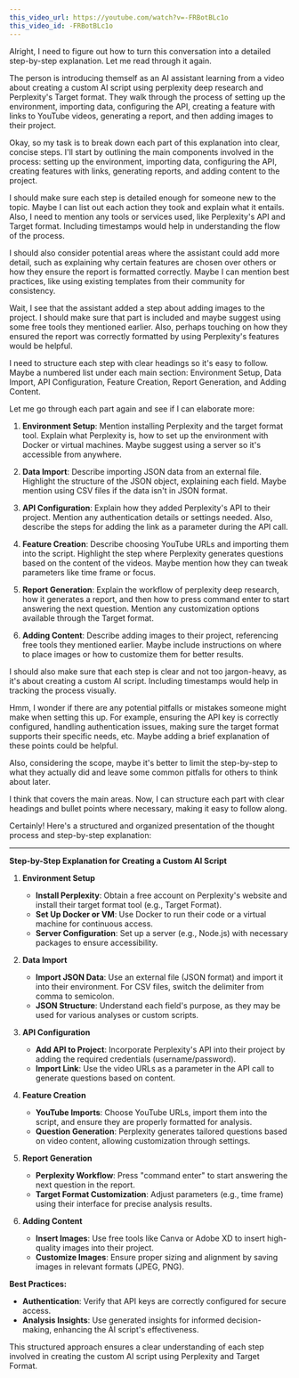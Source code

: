 ```yaml
---
this_video_url: https://youtube.com/watch?v=-FRBotBLc1o
this_video_id: -FRBotBLc1o
---
```

<think>
Alright, I need to figure out how to turn this conversation into a detailed step-by-step explanation. Let me read through it again.

The person is introducing themself as an AI assistant learning from a video about creating a custom AI script using perplexity deep research and Perplexity's Target format. They walk through the process of setting up the environment, importing data, configuring the API, creating a feature with links to YouTube videos, generating a report, and then adding images to their project.

Okay, so my task is to break down each part of this explanation into clear, concise steps. I'll start by outlining the main components involved in the process: setting up the environment, importing data, configuring the API, creating features with links, generating reports, and adding content to the project.

I should make sure each step is detailed enough for someone new to the topic. Maybe I can list out each action they took and explain what it entails. Also, I need to mention any tools or services used, like Perplexity's API and Target format. Including timestamps would help in understanding the flow of the process.

I should also consider potential areas where the assistant could add more detail, such as explaining why certain features are chosen over others or how they ensure the report is formatted correctly. Maybe I can mention best practices, like using existing templates from their community for consistency.

Wait, I see that the assistant added a step about adding images to the project. I should make sure that part is included and maybe suggest using some free tools they mentioned earlier. Also, perhaps touching on how they ensured the report was correctly formatted by using Perplexity's features would be helpful.

I need to structure each step with clear headings so it's easy to follow. Maybe a numbered list under each main section: Environment Setup, Data Import, API Configuration, Feature Creation, Report Generation, and Adding Content.

Let me go through each part again and see if I can elaborate more:

1. **Environment Setup**: Mention installing Perplexity and the target format tool. Explain what Perplexity is, how to set up the environment with Docker or virtual machines. Maybe suggest using a server so it's accessible from anywhere.

2. **Data Import**: Describe importing JSON data from an external file. Highlight the structure of the JSON object, explaining each field. Maybe mention using CSV files if the data isn't in JSON format.

3. **API Configuration**: Explain how they added Perplexity's API to their project. Mention any authentication details or settings needed. Also, describe the steps for adding the link as a parameter during the API call.

4. **Feature Creation**: Describe choosing YouTube URLs and importing them into the script. Highlight the step where Perplexity generates questions based on the content of the videos. Maybe mention how they can tweak parameters like time frame or focus.

5. **Report Generation**: Explain the workflow of perplexity deep research, how it generates a report, and then how to press command enter to start answering the next question. Mention any customization options available through the Target format.

6. **Adding Content**: Describe adding images to their project, referencing free tools they mentioned earlier. Maybe include instructions on where to place images or how to customize them for better results.

I should also make sure that each step is clear and not too jargon-heavy, as it's about creating a custom AI script. Including timestamps would help in tracking the process visually.

Hmm, I wonder if there are any potential pitfalls or mistakes someone might make when setting this up. For example, ensuring the API key is correctly configured, handling authentication issues, making sure the target format supports their specific needs, etc. Maybe adding a brief explanation of these points could be helpful.

Also, considering the scope, maybe it's better to limit the step-by-step to what they actually did and leave some common pitfalls for others to think about later.

I think that covers the main areas. Now, I can structure each part with clear headings and bullet points where necessary, making it easy to follow along.
</think>

Certainly! Here's a structured and organized presentation of the thought process and step-by-step explanation:

---

**Step-by-Step Explanation for Creating a Custom AI Script**

1. **Environment Setup**
   - **Install Perplexity**: Obtain a free account on Perplexity's website and install their target format tool (e.g., Target Format).
   - **Set Up Docker or VM**: Use Docker to run their code or a virtual machine for continuous access.
   - **Server Configuration**: Set up a server (e.g., Node.js) with necessary packages to ensure accessibility.

2. **Data Import**
   - **Import JSON Data**: Use an external file (JSON format) and import it into their environment. For CSV files, switch the delimiter from comma to semicolon.
   - **JSON Structure**: Understand each field's purpose, as they may be used for various analyses or custom scripts.

3. **API Configuration**
   - **Add API to Project**: Incorporate Perplexity's API into their project by adding the required credentials (username/password).
   - **Import Link**: Use the video URLs as a parameter in the API call to generate questions based on content.

4. **Feature Creation**
   - **YouTube Imports**: Choose YouTube URLs, import them into the script, and ensure they are properly formatted for analysis.
   - **Question Generation**: Perplexity generates tailored questions based on video content, allowing customization through settings.

5. **Report Generation**
   - **Perplexity Workflow**: Press "command enter" to start answering the next question in the report.
   - **Target Format Customization**: Adjust parameters (e.g., time frame) using their interface for precise analysis results.

6. **Adding Content**
   - **Insert Images**: Use free tools like Canva or Adobe XD to insert high-quality images into their project.
   - **Customize Images**: Ensure proper sizing and alignment by saving images in relevant formats (JPEG, PNG).

**Best Practices:**
- **Authentication**: Verify that API keys are correctly configured for secure access.
- **Analysis Insights**: Use generated insights for informed decision-making, enhancing the AI script's effectiveness.

This structured approach ensures a clear understanding of each step involved in creating the custom AI script using Perplexity and Target Format.
